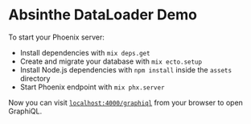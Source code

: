 # Absinthe DataLoader Demo

To start your Phoenix server:

  * Install dependencies with `mix deps.get`
  * Create and migrate your database with `mix ecto.setup`
  * Install Node.js dependencies with `npm install` inside the `assets` directory
  * Start Phoenix endpoint with `mix phx.server`

Now you can visit [`localhost:4000/graphiql`](http://localhost:4000/graphiql) from your browser to open GraphiQL.
